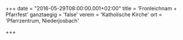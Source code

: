 +++
date = "2016-05-29T08:00:00.001+02:00"
title = 'Fronleichnam + Pfarrfest'
ganztaegig = 'false'
verein = 'Katholische Kirche'
ort = 'Pfarrzentrum, Niederjosbach'

+++

      